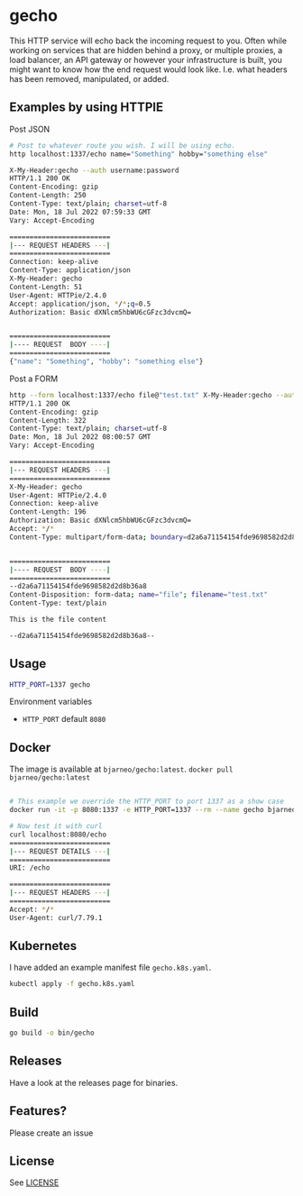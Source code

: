 # gecho

This HTTP service will echo back the incoming request to you. Often while working on services that are hidden behind a proxy, or multiple proxies, a load balancer, an API gateway or however your infrastructure is built, you might want to know how the end request would look like. I.e. what headers has been removed, manipulated, or added.

## Examples by using HTTPIE

Post JSON

```bash
# Post to whatever route you wish. I will be using echo.
http localhost:1337/echo name="Something" hobby="something else"

X-My-Header:gecho --auth username:password
HTTP/1.1 200 OK
Content-Encoding: gzip
Content-Length: 250
Content-Type: text/plain; charset=utf-8
Date: Mon, 18 Jul 2022 07:59:33 GMT
Vary: Accept-Encoding

=========================
|--- REQUEST HEADERS ---|
=========================
Connection: keep-alive
Content-Type: application/json
X-My-Header: gecho
Content-Length: 51
User-Agent: HTTPie/2.4.0
Accept: application/json, */*;q=0.5
Authorization: Basic dXNlcm5hbWU6cGFzc3dvcmQ=


=========================
|---- REQUEST  BODY ----|
=========================
{"name": "Something", "hobby": "something else"}
```

Post a FORM

```bash
http --form localhost:1337/echo file@"test.txt" X-My-Header:gecho --auth username:password
HTTP/1.1 200 OK
Content-Encoding: gzip
Content-Length: 322
Content-Type: text/plain; charset=utf-8
Date: Mon, 18 Jul 2022 08:00:57 GMT
Vary: Accept-Encoding

=========================
|--- REQUEST HEADERS ---|
=========================
X-My-Header: gecho
User-Agent: HTTPie/2.4.0
Connection: keep-alive
Content-Length: 196
Authorization: Basic dXNlcm5hbWU6cGFzc3dvcmQ=
Accept: */*
Content-Type: multipart/form-data; boundary=d2a6a71154154fde9698582d2d8b36a8


=========================
|---- REQUEST  BODY ----|
=========================
--d2a6a71154154fde9698582d2d8b36a8
Content-Disposition: form-data; name="file"; filename="test.txt"
Content-Type: text/plain

This is the file content

--d2a6a71154154fde9698582d2d8b36a8--
```

## Usage

```bash
HTTP_PORT=1337 gecho
```

Environment variables
* `HTTP_PORT` default `8080`

## Docker

The image is available at `bjarneo/gecho:latest`.
`docker pull bjarneo/gecho:latest`

```bash

# This example we override the HTTP_PORT to port 1337 as a show case
docker run -it -p 8080:1337 -e HTTP_PORT=1337 --rm --name gecho bjarneo/gecho:latest

# Now test it with curl
curl localhost:8080/echo
=========================
|--- REQUEST DETAILS ---|
=========================
URI: /echo

=========================
|--- REQUEST HEADERS ---|
=========================
Accept: */*
User-Agent: curl/7.79.1
```

## Kubernetes

I have added an example manifest file `gecho.k8s.yaml`.

```bash
kubectl apply -f gecho.k8s.yaml
```

## Build

```bash
go build -o bin/gecho
```

## Releases

Have a look at the releases page for binaries.

## Features?

Please create an issue

## License

See [LICENSE](LICENSE)
